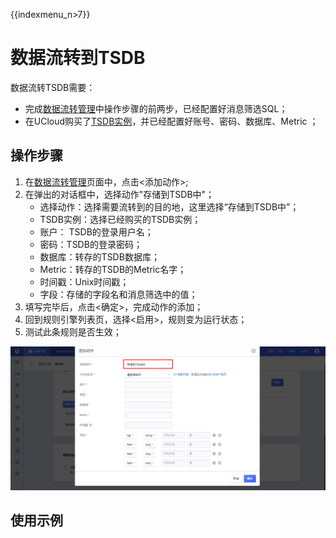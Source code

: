 {{indexmenu_n>7}}

# 数据流转到TSDB
数据流转TSDB需要：
- 完成[数据流转管理]()中操作步骤的前两步，已经配置好消息筛选SQL；
- 在UCloud购买了[TSDB实例]()，并已经配置好账号、密码、数据库、Metric ；

## 操作步骤
1. 在[数据流转管理]()页面中，点击<添加动作>;
2. 在弹出的对话框中，选择动作"存储到TSDB中"；
   - 选择动作：选择需要流转到的目的地，这里选择“存储到TSDB中”；
   - TSDB实例：选择已经购买的TSDB实例；
   - 账户： TSDB的登录用户名；
   - 密码：TSDB的登录密码；
   - 数据库：转存的TSDB数据库；
   - Metric：转存的TSDB的Metric名字；
   - 时间戳：Unix时间戳；
   - 字段：存储的字段名和消息筛选中的值；
3. 填写完毕后，点击<确定>，完成动作的添加；
4. 回到规则引擎列表页，选择<启用>，规则变为运行状态；
5. 测试此条规则是否生效；

![转发到TSDB](../../images/转发到TSDB-3502315.png)



## 使用示例
